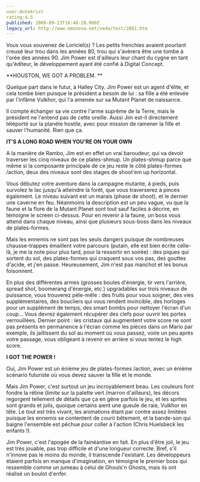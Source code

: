 ```yaml
---
user:Antekrist
rating:4.5
published: 2008-09-13T16:46:28.000Z
legacy_url: http://www.emunova.net/veda/test/2881.htm
---
```

Vous vous souvenez de Loriciel(s) ? Les petits frenchies avaient pourtant creusé leur trou dans les années 80, trou qui s'avèrera être une tombe à l'orée des années 90\. Jim Power est d'ailleurs leur chant du cygne en tant qu'éditeur, le développement ayant été confié à Digital Concept.  

  

**HOUSTON, WE GOT A PROBLEM. **  

Quelque part dans le futur, à Halley City. Jim Power est un agent d'élite, et cela tombe bien puisque le président a besoin de lui : sa fille a été enlevée par l'infâme Vulkhor, qui l'a amenée sur sa Mutant Planet de naissance.  

Il compte échanger sa vie contre l'arme suprême de la Terre, mais le président ne l'entend pas de cette oreille. Aussi Jim est-il directement téléporté sur la planète hostile, avec pour mission de ramener la fille et sauver l'humanité. Rien que ça.  

  

**IT'S A LONG ROAD WHEN YOU'RE ON YOUR OWN**  

A la manière de Rambo, Jim est en effet un vrai baroudeur, qui va devoir traverser les cinq niveaux de ce plates-shmup. Un plates-shmup parce que même si la composante principale de ce jeu reste le côté plates-formes /action, deux des niveaux sont des stages de shoot'em up horizontal.  

Vous débutez votre aventure dans la campagne mutante, à pieds, puis survolez le lac jusqu'à atteindre la forêt, que vous traverserez à pinces également. Le niveau suivant est un marais (phase de shoot), et le dernier une caverne en feu. Néanmoins la description est un peu vague, vu que la faune et la flore de la Mutant Planet sont tout sauf faciles à décrire, en témoigne le screen ci-dessus. Pour en revenir à la faune, un boss vous attend dans chaque niveau, ainsi que plusieurs sous-boss dans les niveaux de plates-formes.  

Mais les ennemis ne sont pas les seuls dangers puisque de nombreuses chausse-trappes émaillent votre parcours (putain, elle est bien écrite celle-là, je me la note pour plus tard, pour la ressortir en soirée) : des piques qui sortent du sol, des plates-formes qui craquent sous vos pas, des gouttes d'acide, et j'en passe. Heureusement, Jim n'est pas manchot et les bonus foisonnent.  

En plus des différentes armes (grosses boules d'énergie, tir vers l'arrière, spread shot, boomerang d'énergie, etc.) upgradables sur trois niveaux de puissance, vous trouverez pèle-mêle : des fruits pour vous soigner, des vies supplémentaires, des boucliers qui vous rendent invincible, des horloges pour un supplément de temps, des smart bombs pour nettoyer l'écran d'un coup... Vous devrez également récupérer des clefs pour ouvrir les portes verrouillées. Dernier point : les cristaux qui augmentent votre score ne sont pas présents en permanence à l'écran comme les pièces dans un Mario par exemple, ils jaillissent du sol au moment où vous passez, voire un peu après votre passage, vous obligeant à revenir en arrière si vous tentez le high score.  

  

**I GOT THE POWER !**  

Oui, Jim Power est un énième jeu de plates-formes /action, avec un énième scénario futuriste où vous devez sauver la fille et le monde.  

Mais Jim Power, c'est surtout un jeu incroyablement beau. Les couleurs font fondre la rétine (limite sur la palette vert /marron d'ailleurs), les décors regorgent tellement de détails que ça en gêne parfois le jeu, et les sprites sont grands et jolis, quoique certains aient une gueule de raie, Vulkhor en tête. Le tout est très vivant, les animations étant par contre assez limitées puisque les ennemis se contentent de courir bêtement, et la bande-son qui baigne l'ensemble est pêchue pour coller à l'action (Chris Huelsbeck les enfants !).  

Jim Power, c'est l'apogée de la fainéantise en fait. En plus d'être joli, le jeu est très jouable, pas trop difficile et d'une longueur correcte. Bref, s'il n'innove pas le moins du monde, il transcende l'existant. Les développeurs étaient parfois en manque d'imagination, en témoigne le premier boss qui ressemble comme un jumeau à celui de Ghouls'n Ghosts, mais ils ont réalisé un boulot d'enfer.